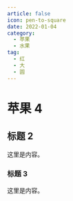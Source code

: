 ```yaml
---
article: false
icon: pen-to-square
date: 2022-01-04
category:
  - 苹果
  - 水果
tag:
  - 红
  - 大
  - 圆
---
```


# 苹果 4

## 标题 2

这里是内容。

### 标题 3

这里是内容。
